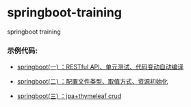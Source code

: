 # springboot-training
springboot training




### 示例代码:

* [springboot(一) ：RESTful API、单元测试、代码变动自动编译](https://github.com/zhangrgit/springboot-training/tree/master/chapter1 "chapter1")    
- [springboot(二) ：配置文件类型、取值方式、资源初始化](https://github.com/zhangrgit/springboot-training/tree/master/chapter2 "chapter2")        
 + [springboot(三) ：jpa+thymeleaf crud](https://github.com/zhangrgit/springboot-training/tree/master/chapter3 "chapter3")
